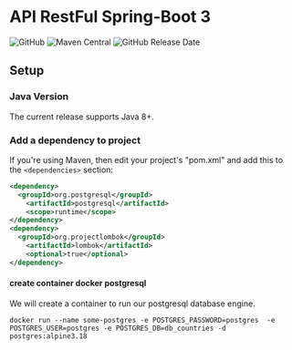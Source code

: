 # API RestFul Spring-Boot 3 
![GitHub](https://img.shields.io/github/license/dropbox/dropbox-sdk-java)
![Maven Central](https://img.shields.io/maven-central/v/com.dropbox.core/dropbox-core-sdk)
![GitHub Release Date](https://img.shields.io/github/release-date/dropbox/dropbox-sdk-java)


## Setup

### Java Version

The current release supports Java 8+.

### Add a dependency to project

If you're using Maven, then edit your project's "pom.xml" and add this to the `<dependencies>` section:

```xml
<dependency>
  <groupId>org.postgresql</groupId>
	<artifactId>postgresql</artifactId>
	<scope>runtime</scope>
</dependency>
<dependency>
  <groupId>org.projectlombok</groupId>
	<artifactId>lombok</artifactId>
	<optional>true</optional>
</dependency>
```

#### create container docker postgresql

We will create a container to run our postgresql database engine.

```shell
docker run --name some-postgres -e POSTGRES_PASSWORD=postgres  -e POSTGRES_USER=postgres -e POSTGRES_DB=db_countries -d postgres:alpine3.18
```
